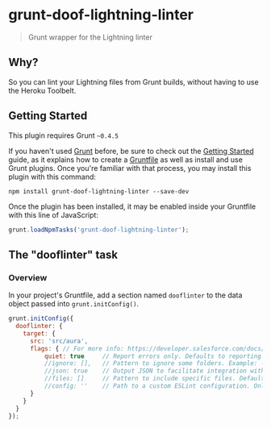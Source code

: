 # grunt-doof-lightning-linter

> Grunt wrapper for the Lightning linter

## Why?
So you can lint your Lightning files from Grunt builds, without having to use the Heroku Toolbelt.

## Getting Started
This plugin requires Grunt `~0.4.5`

If you haven't used [Grunt](http://gruntjs.com/) before, be sure to check out the [Getting Started](http://gruntjs.com/getting-started) guide, as it explains how to create a [Gruntfile](http://gruntjs.com/sample-gruntfile) as well as install and use Grunt plugins. Once you're familiar with that process, you may install this plugin with this command:

```shell
npm install grunt-doof-lightning-linter --save-dev
```

Once the plugin has been installed, it may be enabled inside your Gruntfile with this line of JavaScript:

```js
grunt.loadNpmTasks('grunt-doof-lightning-linter');
```

## The "dooflinter" task

### Overview
In your project's Gruntfile, add a section named `dooflinter` to the data object passed into `grunt.initConfig()`.

```js
grunt.initConfig({
  dooflinter: {
    target: {
      src: 'src/aura',
      flags: { // For more info: https://developer.salesforce.com/docs/atlas.en-us.lightning.meta/lightning/cli_options.htm
          quiet: true     // Report errors only. Defaults to reporting both errors and warnings. Example: --quiet
          //ignore: [],   // Pattern to ignore some folders. Example: --ignore **/foo/**
          //json: true    // Output JSON to facilitate integration with other tools. Defaults to standard text output format. Example: --json,
          //files: []     // Pattern to include specific files. Defaults to all .js files. Example: --files **/*Controller.js
          //config: ''    // Path to a custom ESLint configuration. Only code styles rules will be picked up, the rest will be ignored. Example: --config path/to/.eslintrc
      }
    }
  }
});
```
